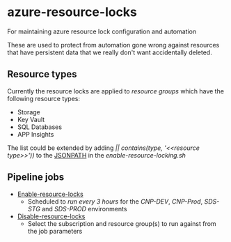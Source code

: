 # azure-resource-locks
For maintaining azure resource lock configuration and automation

These are used to protect from automation gone wrong against resources that have persistent data that we really don't want accidentally deleted.

## Resource types
Currently the resource locks are applied to *resource groups* which have the following resource types:

* Storage
* Key Vault
* SQL Databases
* APP Insights

The list could be extended by adding *|| contains(type, '<<*resource type*>>'))* to the [JSONPATH](https://github.com/hmcts/azure-resource-locks/blob/056dc8882431966269951abbef2f5dd9fd727e5e/scripts/enable-resource-locking.sh#L4) in the *enable-resource-locking.sh*

## Pipeline jobs

- [Enable-resource-locks](https://dev.azure.com/hmcts/PlatformOperations/_build?definitionId=534)
    - Scheduled to *run every 3 hours* for the *CNP-DEV*, *CNP-Prod*, *SDS-STG* and *SDS-PROD* environments
- [Disable-resource-locks](https://dev.azure.com/hmcts/PlatformOperations/_build?definitionId=535)
    - Select the subscription and resource group(s) to run against from the job parameters

